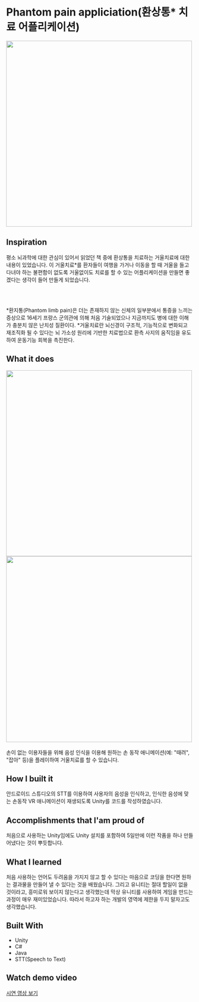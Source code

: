 # Phantom pain appliciation(환상통\* 치료 어플리케이션)

<img width="500" src="https://user-images.githubusercontent.com/47317129/103024404-1df47080-4593-11eb-8b53-ed7d04d1eff3.png" style="display: block" >

## Inspiration

평소 뇌과학에 대한 관심이 있어서 읽었던 책 중에 환상통을 치료하는 거울치료에 대한 내용이 있었습니다. 이 거울치료\*를 환자들이 여행을 가거나 이동을 할 때 거울을 들고 다녀야 하는 불편함이 없도록 거울없이도 치료를 할 수 있는 어플리케이션을 만들면 좋겠다는 생각이 들어 만들게 되었습니다.

<br>
<br>

*환지통(Phantom limb pain)은 더는 존재하지 않는 신체의 일부분에서 통증을 느끼는 증상으로 16세기 프랑스 군의관에 의해 처음 기술되었으나 지금까지도 병에 대한 이해가 충분치 않은 난치성 질환이다.
*거울치료란 뇌신경이 구조적, 기능적으로 변화되고 재조직화 될 수 있다는 뇌 가소성 원리에 기반한 치료법으로 환측 사지의 움직임을 유도하여 운동기능 회복을 촉진한다.

## What it does

<img width="500" src="https://user-images.githubusercontent.com/47317129/103024445-35cbf480-4593-11eb-9b40-be0faf3a0840.png" style="display: block" >
<img width="500" src="https://user-images.githubusercontent.com/47317129/103024540-6318a280-4593-11eb-9783-a298ab1381e0.png" style="display: block" >
<br>
손이 없는 이용자들을 위해 음성 인식을 이용해 원하는 손 동작 애니메이션(예: "때려", "잡아" 등)을 플레이하여 거울치료를 할 수 있습니다.

## How I built it

안드로이드 스튜디오의 STT를 이용하여 사용자의 음성을 인식하고, 인식한 음성에 맞는 손동작 VR 애니메이션이 재생되도록 Unity를 코드를 작성하였습니다.

## Accomplishments that I'am proud of

처음으로 사용하는 Unity임에도 Unity 설치를 포함하여 5일만에 이런 작품을 하나 만들어냈다는 것이 뿌듯합니다.

## What I learned

처음 사용하는 언어도 두려움을 가지지 않고 할 수 있다는 마음으로 코딩을 한다면 원하는 결과물을 만들어 낼 수 있다는 것을 배웠습니다. 그리고 유니티는 절대 할일이 없을 것이라고, 흥미로워 보이지 않는다고 생각했는데 막상 유니티를 사용하여 게임을 만드는 과정이 매우 재미있었습니다. 따라서 하고자 하는 개발의 영역에 제한을 두지 말자고도 생각했습니다.

## Built With

- Unity
- C#
- Java
- STT(Speech to Text)

## Watch demo video

<a href="https://www.youtube.com/watch?v=6100phWM0TI" target="_blank">시연 영상 보기</a>

